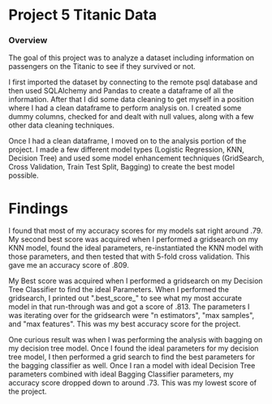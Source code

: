 # Project 5 Titanic Data
### Overview

The goal of this project was to analyze a dataset including information on passengers on the Titanic to see if they survived or not.

I first imported the dataset by connecting to the remote psql database and then used SQLAlchemy and Pandas to create a dataframe of all the information. After that I did some data cleaning to get myself in a position where I had a clean dataframe to perform analysis on. I created some dummy columns, checked for and dealt with null values, along with a few other data cleaning techniques.

Once I had a clean dataframe, I moved on to the analysis portion of the project. I made a few different model types (Logistic Regression, KNN, Decision Tree) and used some model enhancement techniques (GridSearch, Cross Validation, Train Test Split, Bagging) to create the best model possible.

# Findings

I found that most of my accuracy scores for my models sat right around .79. My second best score was acquired when I performed a gridsearch on my KNN model, found the ideal parameters, re-instantiated the KNN model with those parameters, and then tested that with 5-fold cross validation. This gave me an accuracy score of .809.

My Best score was acquired when I performed a gridsearch on my Decision Tree Classifier to find the ideal Parameters. When I performed the gridsearch, I printed out ".best_score_" to see what my most accurate model in that run-through was and got a score of .813. The parameters I was iterating over for the gridsearch were "n estimators", "max samples", and "max features". This was my best accuracy score for the project.

One curious result was when I was performing the analysis with bagging on my decision tree model. Once I found the ideal parameters for my decision tree model, I then performed a grid search to find the best parameters for the bagging classifier as well. Once I ran a model with ideal Decision Tree parameters combined with ideal Bagging Classifier parameters, my accuracy score dropped down to around .73. This was my lowest score of the project.
